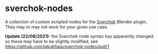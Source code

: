 # sverchok-nodes

A collection of custom scripted nodes for the [Sverchok](https://github.com/nortikin/sverchok) Blender plugin. They may or may not work for your given use case.

**Update (22/08/2021):** the Sverchok node syntax has apparently changed so these may have to be slightly modified, see https://github.com/jakubfiala/sverchok-nodes/pull/1
